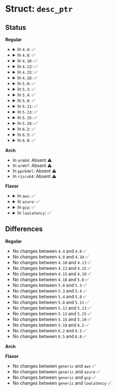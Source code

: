 # Struct: <code>desc_ptr</code>

## Status
<b>Regular</b>
<ul>
<li>
<details>
<summary>In <code>4.4</code>: ✅</summary>

```c
struct desc_ptr {
    short unsigned int size;
    long unsigned int address;
};
```
</details>
</li>
<li>
<details>
<summary>In <code>4.8</code>: ✅</summary>

```c
struct desc_ptr {
    short unsigned int size;
    long unsigned int address;
};
```
</details>
</li>
<li>
<details>
<summary>In <code>4.10</code>: ✅</summary>

```c
struct desc_ptr {
    short unsigned int size;
    long unsigned int address;
};
```
</details>
</li>
<li>
<details>
<summary>In <code>4.13</code>: ✅</summary>

```c
struct desc_ptr {
    short unsigned int size;
    long unsigned int address;
};
```
</details>
</li>
<li>
<details>
<summary>In <code>4.15</code>: ✅</summary>

```c
struct desc_ptr {
    short unsigned int size;
    long unsigned int address;
};
```
</details>
</li>
<li>
<details>
<summary>In <code>4.18</code>: ✅</summary>

```c
struct desc_ptr {
    short unsigned int size;
    long unsigned int address;
};
```
</details>
</li>
<li>
<details>
<summary>In <code>5.0</code>: ✅</summary>

```c
struct desc_ptr {
    short unsigned int size;
    long unsigned int address;
};
```
</details>
</li>
<li>
<details>
<summary>In <code>5.3</code>: ✅</summary>

```c
struct desc_ptr {
    short unsigned int size;
    long unsigned int address;
};
```
</details>
</li>
<li>
<details>
<summary>In <code>5.4</code>: ✅</summary>

```c
struct desc_ptr {
    short unsigned int size;
    long unsigned int address;
};
```
</details>
</li>
<li>
<details>
<summary>In <code>5.8</code>: ✅</summary>

```c
struct desc_ptr {
    short unsigned int size;
    long unsigned int address;
};
```
</details>
</li>
<li>
<details>
<summary>In <code>5.11</code>: ✅</summary>

```c
struct desc_ptr {
    short unsigned int size;
    long unsigned int address;
};
```
</details>
</li>
<li>
<details>
<summary>In <code>5.13</code>: ✅</summary>

```c
struct desc_ptr {
    short unsigned int size;
    long unsigned int address;
};
```
</details>
</li>
<li>
<details>
<summary>In <code>5.15</code>: ✅</summary>

```c
struct desc_ptr {
    short unsigned int size;
    long unsigned int address;
};
```
</details>
</li>
<li>
<details>
<summary>In <code>5.19</code>: ✅</summary>

```c
struct desc_ptr {
    short unsigned int size;
    long unsigned int address;
};
```
</details>
</li>
<li>
<details>
<summary>In <code>6.2</code>: ✅</summary>

```c
struct desc_ptr {
    short unsigned int size;
    long unsigned int address;
};
```
</details>
</li>
<li>
<details>
<summary>In <code>6.5</code>: ✅</summary>

```c
struct desc_ptr {
    short unsigned int size;
    long unsigned int address;
};
```
</details>
</li>
<li>
<details>
<summary>In <code>6.8</code>: ✅</summary>

```c
struct desc_ptr {
    short unsigned int size;
    long unsigned int address;
};
```
</details>
</li>
</ul>
<b>Arch</b>
<ul>
<li>
In <code>arm64</code>: Absent ⚠️
</li>
<li>
In <code>armhf</code>: Absent ⚠️
</li>
<li>
In <code>ppc64el</code>: Absent ⚠️
</li>
<li>
In <code>riscv64</code>: Absent ⚠️
</li>
</ul>
<b>Flavor</b>
<ul>
<li>
<details>
<summary>In <code>aws</code>: ✅</summary>

```c
struct desc_ptr {
    short unsigned int size;
    long unsigned int address;
};
```
</details>
</li>
<li>
<details>
<summary>In <code>azure</code>: ✅</summary>

```c
struct desc_ptr {
    short unsigned int size;
    long unsigned int address;
};
```
</details>
</li>
<li>
<details>
<summary>In <code>gcp</code>: ✅</summary>

```c
struct desc_ptr {
    short unsigned int size;
    long unsigned int address;
};
```
</details>
</li>
<li>
<details>
<summary>In <code>lowlatency</code>: ✅</summary>

```c
struct desc_ptr {
    short unsigned int size;
    long unsigned int address;
};
```
</details>
</li>
</ul>

## Differences
<b>Regular</b>
<ul>
<li>
No changes between <code>4.4</code> and <code>4.8</code> ✅
</li>
<li>
No changes between <code>4.8</code> and <code>4.10</code> ✅
</li>
<li>
No changes between <code>4.10</code> and <code>4.13</code> ✅
</li>
<li>
No changes between <code>4.13</code> and <code>4.15</code> ✅
</li>
<li>
No changes between <code>4.15</code> and <code>4.18</code> ✅
</li>
<li>
No changes between <code>4.18</code> and <code>5.0</code> ✅
</li>
<li>
No changes between <code>5.0</code> and <code>5.3</code> ✅
</li>
<li>
No changes between <code>5.3</code> and <code>5.4</code> ✅
</li>
<li>
No changes between <code>5.4</code> and <code>5.8</code> ✅
</li>
<li>
No changes between <code>5.8</code> and <code>5.11</code> ✅
</li>
<li>
No changes between <code>5.11</code> and <code>5.13</code> ✅
</li>
<li>
No changes between <code>5.13</code> and <code>5.15</code> ✅
</li>
<li>
No changes between <code>5.15</code> and <code>5.19</code> ✅
</li>
<li>
No changes between <code>5.19</code> and <code>6.2</code> ✅
</li>
<li>
No changes between <code>6.2</code> and <code>6.5</code> ✅
</li>
<li>
No changes between <code>6.5</code> and <code>6.8</code> ✅
</li>
</ul>
<b>Arch</b>
<ul>
</ul>
<b>Flavor</b>
<ul>
<li>
No changes between <code>generic</code> and <code>aws</code> ✅
</li>
<li>
No changes between <code>generic</code> and <code>azure</code> ✅
</li>
<li>
No changes between <code>generic</code> and <code>gcp</code> ✅
</li>
<li>
No changes between <code>generic</code> and <code>lowlatency</code> ✅
</li>
</ul>
